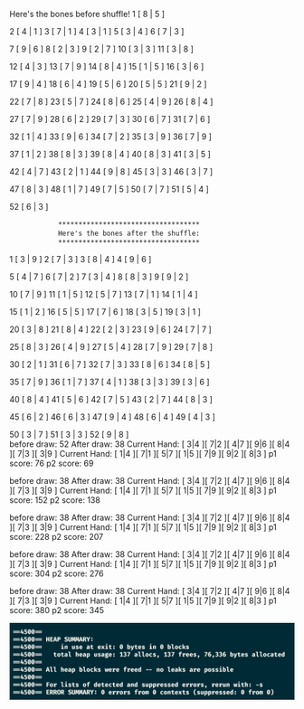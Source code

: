 Here's the bones before shuffle! 
1 [ 8 | 5 ]	

2 [ 4 | 1 ]	3 [ 7 | 1 ]	4 [ 3 | 1 ]	5 [ 3 | 4 ]	6 [ 7 | 3 ]	

7 [ 9 | 6 ]	8 [ 2 | 3 ]	9 [ 2 | 7 ]	10 [ 3 | 3 ]	11 [ 3 | 8 ]	

12 [ 4 | 3 ]	13 [ 7 | 9 ]	14 [ 8 | 4 ]	15 [ 1 | 5 ]	16 [ 3 | 6 ]	

17 [ 9 | 4 ]	18 [ 6 | 4 ]	19 [ 5 | 6 ]	20 [ 5 | 5 ]	21 [ 9 | 2 ]	

22 [ 7 | 8 ]	23 [ 5 | 7 ]	24 [ 8 | 6 ]	25 [ 4 | 9 ]	26 [ 8 | 4 ]	

27 [ 7 | 9 ]	28 [ 6 | 2 ]	29 [ 7 | 3 ]	30 [ 6 | 7 ]	31 [ 7 | 6 ]	

32 [ 1 | 4 ]	33 [ 9 | 6 ]	34 [ 7 | 2 ]	35 [ 3 | 9 ]	36 [ 7 | 9 ]	

37 [ 1 | 2 ]	38 [ 8 | 3 ]	39 [ 8 | 4 ]	40 [ 8 | 3 ]	41 [ 3 | 5 ]	

42 [ 4 | 7 ]	43 [ 2 | 1 ]	44 [ 9 | 8 ]	45 [ 3 | 3 ]	46 [ 3 | 7 ]	

47 [ 8 | 3 ]	48 [ 1 | 7 ]	49 [ 7 | 5 ]	50 [ 7 | 7 ]	51 [ 5 | 4 ]	

52 [ 6 | 3 ]	

    			***********************************    
    			Here's the bones after the shuffle:    
    			***********************************    
1 [ 3 | 9 ]	2 [ 7 | 3 ]	3 [ 8 | 4 ]	4 [ 9 | 6 ]	

5 [ 4 | 7 ]	6 [ 7 | 2 ]	7 [ 3 | 4 ]	8 [ 8 | 3 ]	9 [ 9 | 2 ]	

10 [ 7 | 9 ]	11 [ 1 | 5 ]	12 [ 5 | 7 ]	13 [ 7 | 1 ]	14 [ 1 | 4 ]	

15 [ 1 | 2 ]	16 [ 5 | 5 ]	17 [ 7 | 6 ]	18 [ 3 | 5 ]	19 [ 3 | 1 ]	

20 [ 3 | 8 ]	21 [ 8 | 4 ]	22 [ 2 | 3 ]	23 [ 9 | 6 ]	24 [ 7 | 7 ]	

25 [ 8 | 3 ]	26 [ 4 | 9 ]	27 [ 5 | 4 ]	28 [ 7 | 9 ]	29 [ 7 | 8 ]	

30 [ 2 | 1 ]	31 [ 6 | 7 ]	32 [ 7 | 3 ]	33 [ 8 | 6 ]	34 [ 8 | 5 ]	

35 [ 7 | 9 ]	36 [ 1 | 7 ]	37 [ 4 | 1 ]	38 [ 3 | 3 ]	39 [ 3 | 6 ]	

40 [ 8 | 4 ]	41 [ 5 | 6 ]	42 [ 7 | 5 ]	43 [ 2 | 7 ]	44 [ 8 | 3 ]	

45 [ 6 | 2 ]	46 [ 6 | 3 ]	47 [ 9 | 4 ]	48 [ 6 | 4 ]	49 [ 4 | 3 ]	

50 [ 3 | 7 ]	51 [ 3 | 3 ]	52 [ 9 | 8 ]	
before draw: 52
After draw: 38
Current Hand: 
[ 3|4 ][ 7|2 ][ 4|7 ][ 9|6 ][ 8|4 ][ 7|3 ][ 3|9 ]
Current Hand: 
[ 1|4 ][ 7|1 ][ 5|7 ][ 1|5 ][ 7|9 ][ 9|2 ][ 8|3 ]
p1 score: 76
p2 score: 69

before draw: 38
After draw: 38
Current Hand: 
[ 3|4 ][ 7|2 ][ 4|7 ][ 9|6 ][ 8|4 ][ 7|3 ][ 3|9 ]
Current Hand: 
[ 1|4 ][ 7|1 ][ 5|7 ][ 1|5 ][ 7|9 ][ 9|2 ][ 8|3 ]
p1 score: 152
p2 score: 138

before draw: 38
After draw: 38
Current Hand: 
[ 3|4 ][ 7|2 ][ 4|7 ][ 9|6 ][ 8|4 ][ 7|3 ][ 3|9 ]
Current Hand: 
[ 1|4 ][ 7|1 ][ 5|7 ][ 1|5 ][ 7|9 ][ 9|2 ][ 8|3 ]
p1 score: 228
p2 score: 207

before draw: 38
After draw: 38
Current Hand: 
[ 3|4 ][ 7|2 ][ 4|7 ][ 9|6 ][ 8|4 ][ 7|3 ][ 3|9 ]
Current Hand: 
[ 1|4 ][ 7|1 ][ 5|7 ][ 1|5 ][ 7|9 ][ 9|2 ][ 8|3 ]
p1 score: 304
p2 score: 276

before draw: 38
After draw: 38
Current Hand: 
[ 3|4 ][ 7|2 ][ 4|7 ][ 9|6 ][ 8|4 ][ 7|3 ][ 3|9 ]
Current Hand: 
[ 1|4 ][ 7|1 ][ 5|7 ][ 1|5 ][ 7|9 ][ 9|2 ][ 8|3 ]
p1 score: 380
p2 score: 345

![img.png](img.png)